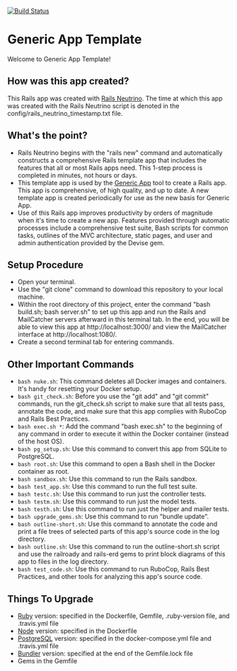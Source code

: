 <!--- BEGIN: badges --->
[![Build Status](https://travis-ci.com/rubyonracetracks/railn-20200512-012635-182.svg?branch=master)](https://travis-ci.com/rubyonracetracks/railn-20200512-012635-182)
<!--- END: badges --->

# Generic App Template

Welcome to Generic App Template!

## How was this app created?
This Rails app was created with 
[Rails Neutrino](https://www.railsneutrino.com/).  The time at which this app was created with the Rails Neutrino script is denoted in the config/rails_neutrino_timestamp.txt file.

## What's the point?
* Rails Neutrino begins with the "rails new" command and automatically constructs a comprehensive Rails template app that includes the features that all or most Rails apps need.  This 1-step process is completed in minutes, not hours or days.
* This template app is used by the [Generic App](https://www.genericapp.net/) tool to create a Rails app.  This app is comprehensive, of high quality, and up to date.  A new template app is created periodically for use as the new basis for Generic App.
* Use of this Rails app improves productivity by orders of magnitude when it's time to create a new app.  Features provided through automatic processes include a comprehensive test suite, Bash scripts for common tasks, outlines of the MVC architecture, static pages, and user and admin authentication provided by the Devise gem.

## Setup Procedure
* Open your terminal.
* Use the "git clone" command to download this repository to your local machine.
* Within the root directory of this project, enter the command "bash build.sh; bash server.sh" to set up this app and run the Rails and MailCatcher servers afterward in this terminal tab.  In the end, you will be able to view this app at http://localhost:3000/ and view the MailCatcher interface at http://localhost:1080/.
* Create a second terminal tab for entering commands.

## Other Important Commands
* `bash nuke.sh`: This command deletes all Docker images and containers.  It's handy for resetting your Docker setup.
* `bash git_check.sh`: Before you use the "git add" and "git commit" commands, run the git_check.sh script to make sure that all tests pass, annotate the code, and make sure that this app complies with RuboCop and Rails Best Practices.
* `bash exec.sh *`: Add the command "bash exec.sh" to the beginning of any command in order to execute it within the Docker container (instead of the host OS).
* `bash pg_setup.sh`: Use this command to convert this app from SQLite to PostgreSQL.
* `bash root.sh`: Use this command to open a Bash shell in the Docker container as root.
* `bash sandbox.sh`: Use this command to run the Rails sandbox.
* `bash test_app.sh`: Use this command to run the full test suite.
* `bash testc.sh`: Use this command to run just the controller tests.
* `bash testm.sh`: Use this command to run just the model tests.
* `bash testh.sh`: Use this command to run just the helper and mailer tests.
* `bash upgrade_gems.sh`: Use this command to run "bundle update".
* `bash outline-short.sh`: Use this command to annotate the code and print a file trees of selected parts of this app's source code in the log directory.
* `bash outline.sh`: Use this command to run the outline-short.sh script and use the railroady and rails-erd gems to print block diagrams of this app to files in the log directory.
* `bash test_code.sh`: Use this command to run RuboCop, Rails Best Practices, and other tools for analyzing this app's source code.

## Things To Upgrade
* [Ruby](https://hub.docker.com/_/ruby) version: specified in the Dockerfile, Gemfile, .ruby-version file, and .travis.yml file
* [Node](https://nodejs.org/en/) version: specified in the Dockerfile
* [PostgreSQL](https://hub.docker.com/_/postgres) version: specified in the docker-compose.yml file and .travis.yml file
* [Bundler](https://rubygems.org/gems/bundler/versions) version: specified at the end of the Gemfile.lock file
* Gems in the Gemfile
